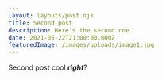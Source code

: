 ```yaml
---
layout: layouts/post.njk
title: Second post
description: Here's the second one
date: 2021-05-22T21:00:00.000Z
featuredImage: /images/uploads/image1.jpg
---
```

Second post cool ***right***?